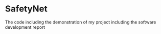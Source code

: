 # SafetyNet
The code including the demonstration of my project including the software development report
